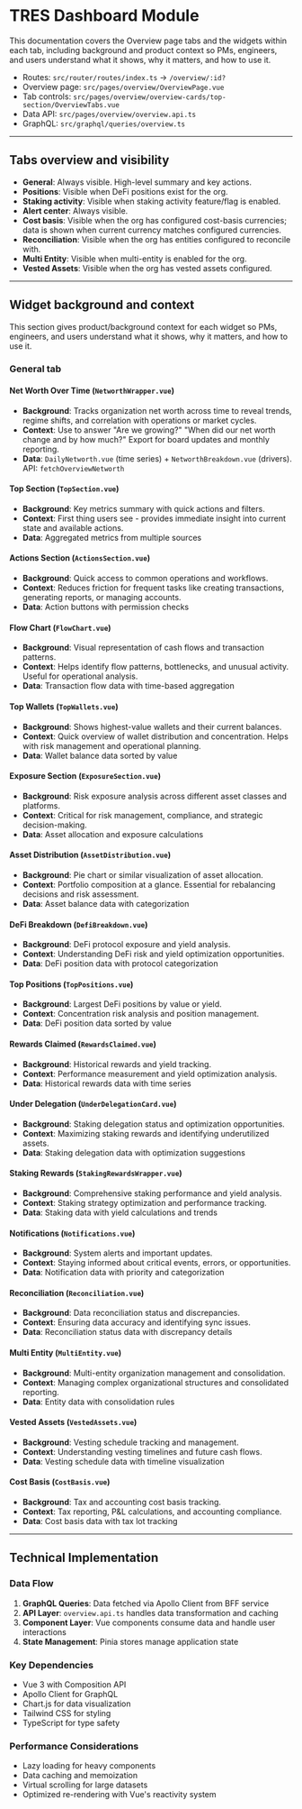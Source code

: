 # TRES Dashboard Module

This documentation covers the Overview page tabs and the widgets within each tab, including background and product context so PMs, engineers, and users understand what it shows, why it matters, and how to use it.

- Routes: `src/router/routes/index.ts` → `/overview/:id?`
- Overview page: `src/pages/overview/OverviewPage.vue`
- Tab controls: `src/pages/overview/overview-cards/top-section/OverviewTabs.vue`
- Data API: `src/pages/overview/overview.api.ts`
- GraphQL: `src/graphql/queries/overview.ts`

---

## Tabs overview and visibility

- **General**: Always visible. High-level summary and key actions.
- **Positions**: Visible when DeFi positions exist for the org.
- **Staking activity**: Visible when staking activity feature/flag is enabled.
- **Alert center**: Always visible.
- **Cost basis**: Visible when the org has configured cost-basis currencies; data is shown when current currency matches configured currencies.
- **Reconciliation**: Visible when the org has entities configured to reconcile with.
- **Multi Entity**: Visible when multi-entity is enabled for the org.
- **Vested Assets**: Visible when the org has vested assets configured.

---

## Widget background and context

This section gives product/background context for each widget so PMs, engineers, and users understand what it shows, why it matters, and how to use it.

### General tab

#### Net Worth Over Time (`NetworthWrapper.vue`)
- **Background**: Tracks organization net worth across time to reveal trends, regime shifts, and correlation with operations or market cycles.
- **Context**: Use to answer "Are we growing?" "When did our net worth change and by how much?" Export for board updates and monthly reporting.
- **Data**: `DailyNetworth.vue` (time series) + `NetworthBreakdown.vue` (drivers). API: `fetchOverviewNetworth`

#### Top Section (`TopSection.vue`)
- **Background**: Key metrics summary with quick actions and filters.
- **Context**: First thing users see - provides immediate insight into current state and available actions.
- **Data**: Aggregated metrics from multiple sources

#### Actions Section (`ActionsSection.vue`)
- **Background**: Quick access to common operations and workflows.
- **Context**: Reduces friction for frequent tasks like creating transactions, generating reports, or managing accounts.
- **Data**: Action buttons with permission checks

#### Flow Chart (`FlowChart.vue`)
- **Background**: Visual representation of cash flows and transaction patterns.
- **Context**: Helps identify flow patterns, bottlenecks, and unusual activity. Useful for operational analysis.
- **Data**: Transaction flow data with time-based aggregation

#### Top Wallets (`TopWallets.vue`)
- **Background**: Shows highest-value wallets and their current balances.
- **Context**: Quick overview of wallet distribution and concentration. Helps with risk management and operational planning.
- **Data**: Wallet balance data sorted by value

#### Exposure Section (`ExposureSection.vue`)
- **Background**: Risk exposure analysis across different asset classes and platforms.
- **Context**: Critical for risk management, compliance, and strategic decision-making.
- **Data**: Asset allocation and exposure calculations

#### Asset Distribution (`AssetDistribution.vue`)
- **Background**: Pie chart or similar visualization of asset allocation.
- **Context**: Portfolio composition at a glance. Essential for rebalancing decisions and risk assessment.
- **Data**: Asset balance data with categorization

#### DeFi Breakdown (`DefiBreakdown.vue`)
- **Background**: DeFi protocol exposure and yield analysis.
- **Context**: Understanding DeFi risk and yield optimization opportunities.
- **Data**: DeFi position data with protocol categorization

#### Top Positions (`TopPositions.vue`)
- **Background**: Largest DeFi positions by value or yield.
- **Context**: Concentration risk analysis and position management.
- **Data**: DeFi position data sorted by value

#### Rewards Claimed (`RewardsClaimed.vue`)
- **Background**: Historical rewards and yield tracking.
- **Context**: Performance measurement and yield optimization analysis.
- **Data**: Historical rewards data with time series

#### Under Delegation (`UnderDelegationCard.vue`)
- **Background**: Staking delegation status and optimization opportunities.
- **Context**: Maximizing staking rewards and identifying underutilized assets.
- **Data**: Staking delegation data with optimization suggestions

#### Staking Rewards (`StakingRewardsWrapper.vue`)
- **Background**: Comprehensive staking performance and yield analysis.
- **Context**: Staking strategy optimization and performance tracking.
- **Data**: Staking data with yield calculations and trends

#### Notifications (`Notifications.vue`)
- **Background**: System alerts and important updates.
- **Context**: Staying informed about critical events, errors, or opportunities.
- **Data**: Notification data with priority and categorization

#### Reconciliation (`Reconciliation.vue`)
- **Background**: Data reconciliation status and discrepancies.
- **Context**: Ensuring data accuracy and identifying sync issues.
- **Data**: Reconciliation status data with discrepancy details

#### Multi Entity (`MultiEntity.vue`)
- **Background**: Multi-entity organization management and consolidation.
- **Context**: Managing complex organizational structures and consolidated reporting.
- **Data**: Entity data with consolidation rules

#### Vested Assets (`VestedAssets.vue`)
- **Background**: Vesting schedule tracking and management.
- **Context**: Understanding vesting timelines and future cash flows.
- **Data**: Vesting schedule data with timeline visualization

#### Cost Basis (`CostBasis.vue`)
- **Background**: Tax and accounting cost basis tracking.
- **Context**: Tax reporting, P&L calculations, and accounting compliance.
- **Data**: Cost basis data with tax lot tracking

---

## Technical Implementation

### Data Flow
1. **GraphQL Queries**: Data fetched via Apollo Client from BFF service
2. **API Layer**: `overview.api.ts` handles data transformation and caching
3. **Component Layer**: Vue components consume data and handle user interactions
4. **State Management**: Pinia stores manage application state

### Key Dependencies
- Vue 3 with Composition API
- Apollo Client for GraphQL
- Chart.js for data visualization
- Tailwind CSS for styling
- TypeScript for type safety

### Performance Considerations
- Lazy loading for heavy components
- Data caching and memoization
- Virtual scrolling for large datasets
- Optimized re-rendering with Vue's reactivity system

